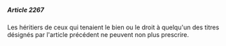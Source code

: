 ##### Article 2267

Les héritiers de ceux qui tenaient le bien ou le droit à quelqu'un des titres désignés par l'article précédent ne peuvent non plus prescrire.

